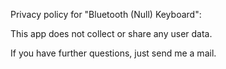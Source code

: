 Privacy policy for "Bluetooth (Null) Keyboard":

This app does not collect or share any user data.

If you have further questions, just send me a mail.
